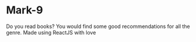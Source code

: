 # Mark-9
 Do you read books? You would find some good recommendations for all the genre. Made using ReactJS with love
